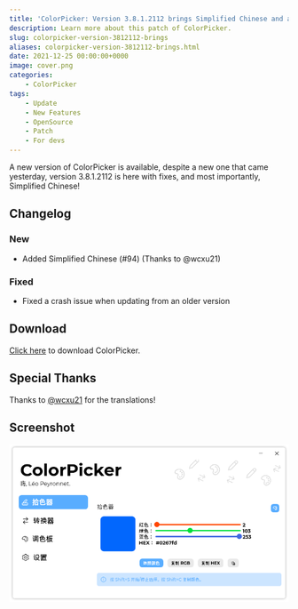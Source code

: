 ```yaml
---
title: 'ColorPicker: Version 3.8.1.2112 brings Simplified Chinese and a fix'
description: Learn more about this patch of ColorPicker.
slug: colorpicker-version-3812112-brings
aliases: colorpicker-version-3812112-brings.html
date: 2021-12-25 00:00:00+0000
image: cover.png
categories:
    - ColorPicker
tags:
    - Update
    - New Features
    - OpenSource
    - Patch
    - For devs
---
```

A new version of ColorPicker is available, despite a new one that came yesterday, version 3.8.1.2112 is here with fixes, and most importantly, Simplified Chinese!

## Changelog
### New
- Added Simplified Chinese (#94) (Thanks to @wcxu21)
### Fixed
- Fixed a crash issue when updating from an older version

## Download

[Click here](https://tinyurl.com/DownloadColorPicker) to download ColorPicker.

## Special Thanks

Thanks to [@wcxu21](https://github.com/wcxu21) for the translations!

## Screenshot

![The ColorPicker user interface in Chinese.](cover.png)